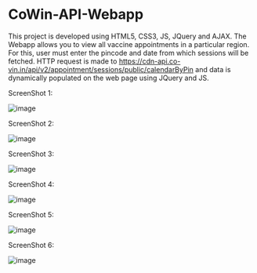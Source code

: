 # CoWin-API-Webapp

This project is developed using HTML5, CSS3, JS, JQuery and AJAX. The Webapp allows you to view all vaccine appointments in a particular region. For this, user must 
enter the pincode and date from which sessions will be fetched. HTTP request is made to   https://cdn-api.co-vin.in/api/v2/appointment/sessions/public/calendarByPin 
and data is dynamically populated on the web page using JQuery and JS. 

ScreenShot 1:

![image](https://user-images.githubusercontent.com/34687415/152644656-46566a14-4044-4036-8fd5-1d7711cdf3f7.png)


ScreenShot 2:

![image](https://user-images.githubusercontent.com/34687415/152644679-8d421bd1-0421-440c-9ddc-43878b0b91da.png)


ScreenShot 3:

![image](https://user-images.githubusercontent.com/34687415/152644702-407bf6d6-7ded-4003-98b3-7aa4a7a05e0a.png)


ScreenShot 4:

![image](https://user-images.githubusercontent.com/34687415/152644727-66ae6846-a019-437d-a510-e6c869b756e4.png)


ScreenShot 5:

![image](https://user-images.githubusercontent.com/34687415/152644772-960d82fe-7e71-48e0-915f-7dc75d172f50.png)


ScreenShot 6:

![image](https://user-images.githubusercontent.com/34687415/152644797-611e2cc5-8f49-49a7-b88f-6eee6661f409.png)











